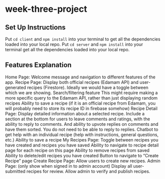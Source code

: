 # week-three-project

## Set Up Instructions


Put `cd client` and `npm install` into your terminal to get all the dependencies loaded into your local repo.
Put `cd server` and `npm install` into your terminal get all the dependencies loaded into your local repo.


## Features Explanation

Home Page:
Welcome message and navigation to different features of the app.
Recipe Page:
Display both official recipes (Edamam API) and user-generated recipes (Firestore). Ideally we would have a toggle between which we are showing.
Search/filtering feature
This might require making a more specific query to the Edamam API, rather than just displaying random recipes
Ability to save a recipe (if it is an official recipe from Edamam, you will probably need to store its recipe ID in firebase somehow)
Recipe Detail Page:
Display detailed information about a selected recipe.
Include a section at the bottom for users to leave comments and ratings, with the ability to reply to comments. And ability to upvote replies on comments and have them sorted. You do not need to be able to reply to replies.
Chatbot to get help with an individual recipe (help with instructions, general questions, etc.)
Ability to save a recipe
My Recipes Page:
Toggle between recipes you have created and recipes you have saved
Ability to navigate to recipe detail page for each recipe on this page
Ability to remove recipes from saved
Ability to delete/edit recipes you have created
Button to navigate to “Create Recipe” page
Create Recipe Page:
Allow users to create new recipes.
Admin Page: (only show when signed in to admin account)
Display all user-submitted recipes for review.
Allow admin to verify and publish recipes.
